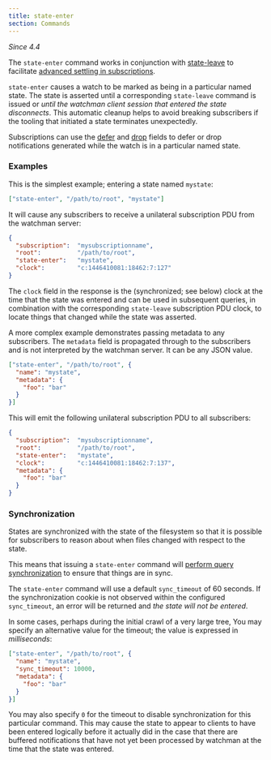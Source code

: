 ```yaml
---
title: state-enter
section: Commands
---
```


*Since 4.4*

The `state-enter` command works in conjunction with
[state-leave](/watchman/docs/cmd/state-leave.html) to facilitate [advanced
settling in subscriptions](/watchman/docs/cmd/subscribe.html#advanced-settling).

`state-enter` causes a watch to be marked as being in a particular named
state.  The state is asserted until a corresponding `state-leave` command is
issued or *until the watchman client session that entered the state
disconnects*.  This automatic cleanup helps to avoid breaking subscribers
if the tooling that initiated a state terminates unexpectedly.

Subscriptions can use the [defer](/watchman/docs/cmd/subscribe.html#defer) and
[drop](/watchman/docs/cmd/subscribe.html#drop) fields to defer or drop
notifications generated while the watch is in a particular named state.

### Examples

This is the simplest example; entering a state named `mystate`:

~~~json
["state-enter", "/path/to/root", "mystate"]
~~~

It will cause any subscribers to receive a unilateral subscription PDU
from the watchman server:

~~~json
{
  "subscription":  "mysubscriptionname",
  "root":          "/path/to/root",
  "state-enter":   "mystate",
  "clock":         "c:1446410081:18462:7:127"
}
~~~

The `clock` field in the response is the (synchronized; see below) clock at the
time that the state was entered and can be used in subsequent queries, in
combination with the corresponding `state-leave` subscription PDU clock, to
locate things that changed while the state was asserted.

A more complex example demonstrates passing metadata to any subscribers.  The
`metadata` field is propagated through to the subscribers and is not
interpreted by the watchman server.  It can be any JSON value.

~~~json
["state-enter", "/path/to/root", {
  "name": "mystate",
  "metadata": {
    "foo": "bar"
  }
}]
~~~

This will emit the following unilateral subscription PDU to all subscribers:

~~~json
{
  "subscription":  "mysubscriptionname",
  "root":          "/path/to/root",
  "state-enter":   "mystate",
  "clock":         "c:1446410081:18462:7:137",
  "metadata": {
    "foo": "bar"
  }
}
~~~

### Synchronization

States are synchronized with the state of the filesystem so that it is
possible for subscribers to reason about when files changed with respect to
the state.

This means that issuing a `state-enter` command will [perform query
synchronization](/watchman/docs/cookies.html#how-cookies-work) to ensure that
things are in sync.

The `state-enter` command will use a default `sync_timeout` of 60 seconds.
If the synchronization cookie is not observed within the configured
`sync_timeout`, an error will be returned and *the state will not be entered*.

In some cases, perhaps during the initial crawl of a very large tree, You may
specify an alternative value for the timeout; the value is expressed in
*milliseconds*:

~~~json
["state-enter", "/path/to/root", {
  "name": "mystate",
  "sync_timeout": 10000,
  "metadata": {
    "foo": "bar"
  }
}]
~~~

You may also specify `0` for the timeout to disable synchronization for this
particular command.   This may cause the state to appear to clients to have
been entered logically before it actually did in the case that there are
buffered notifications that have not yet been processed by watchman at the time
that the state was entered.
